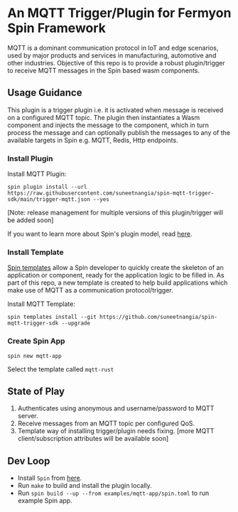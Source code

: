 # An MQTT Trigger/Plugin for Fermyon Spin Framework

MQTT is a dominant communication protocol in IoT and edge scenarios, used by major products and services in manufacturing, automotive and other industries.
Objective of this repo is to provide a robust plugin/trigger to receive MQTT messages in the Spin based wasm components.

## Usage Guidance

This plugin is a trigger plugin i.e. it is activated when message is received on a configured MQTT topic.
The plugin then instantiates a Wasm component and injects the message to the component, which in turn process the message and can optionally publish the messages to any of the available targets in Spin e.g. MQTT, Redis, Http endpoints.

### Install Plugin

Install MQTT Plugin:

`spin plugin install --url https://raw.githubusercontent.com/suneetnangia/spin-mqtt-trigger-sdk/main/trigger-mqtt.json --yes`

[Note: release management for multiple versions of this plugin/trigger will be added soon]

If you want to learn more about Spin's plugin model, read [here](https://www.fermyon.com/blog/managing-spin-templates-and-plugins).

### Install Template

[Spin templates](https://www.fermyon.com/blog/managing-spin-templates-and-plugins) allow a Spin developer to quickly create the skeleton of an application or component, ready for the application logic to be filled in. As part of this repo, a new template is created to help build applications which make use of MQTT as a communication protocol/trigger.

Install MQTT Template:

`spin templates install --git https://github.com/suneetnangia/spin-mqtt-trigger-sdk --upgrade`

### Create Spin App

`spin new mqtt-app`

Select the template called `mqtt-rust`

## State of Play

1. Authenticates using anonymous and username/password to MQTT server.
2. Receive messages from an MQTT topic per configured QoS.
3. Template way of installing trigger/plugin needs fixing.
[more MQTT client/subscription attributes will be available soon]

## Dev Loop

* Install `Spin` from [here](https://developer.fermyon.com/spin/v2/install).
* Run `make` to build and install the plugin locally.
* Run `spin build --up --from examples/mqtt-app/spin.toml` to run example Spin app.
